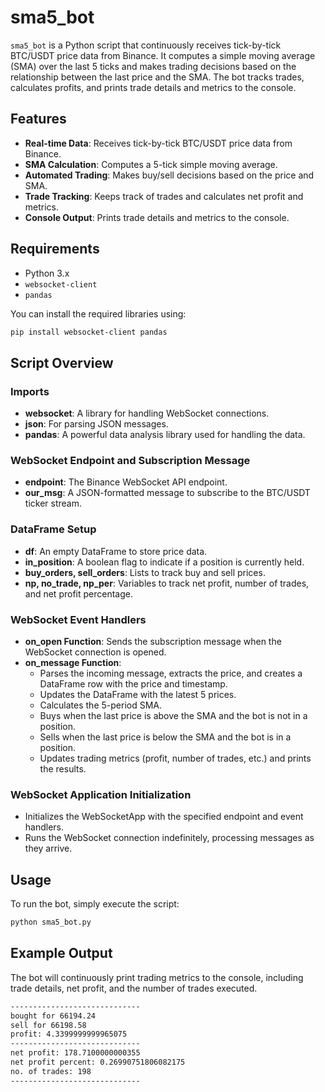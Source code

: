 

# sma5_bot

`sma5_bot` is a Python script that continuously receives tick-by-tick BTC/USDT price data from Binance. It computes a simple moving average (SMA) over the last 5 ticks and makes trading decisions based on the relationship between the last price and the SMA. The bot tracks trades, calculates profits, and prints trade details and metrics to the console.

## Features

- **Real-time Data**: Receives tick-by-tick BTC/USDT price data from Binance.
- **SMA Calculation**: Computes a 5-tick simple moving average.
- **Automated Trading**: Makes buy/sell decisions based on the price and SMA.
- **Trade Tracking**: Keeps track of trades and calculates net profit and metrics.
- **Console Output**: Prints trade details and metrics to the console.

## Requirements

- Python 3.x
- `websocket-client`
- `pandas`

You can install the required libraries using:
```sh
pip install websocket-client pandas
```

## Script Overview

### Imports

- **websocket**: A library for handling WebSocket connections.
- **json**: For parsing JSON messages.
- **pandas**: A powerful data analysis library used for handling the data.

### WebSocket Endpoint and Subscription Message

- **endpoint**: The Binance WebSocket API endpoint.
- **our_msg**: A JSON-formatted message to subscribe to the BTC/USDT ticker stream.

### DataFrame Setup

- **df**: An empty DataFrame to store price data.
- **in_position**: A boolean flag to indicate if a position is currently held.
- **buy_orders, sell_orders**: Lists to track buy and sell prices.
- **np, no_trade, np_per**: Variables to track net profit, number of trades, and net profit percentage.

### WebSocket Event Handlers

- **on_open Function**: Sends the subscription message when the WebSocket connection is opened.
- **on_message Function**:
  - Parses the incoming message, extracts the price, and creates a DataFrame row with the price and timestamp.
  - Updates the DataFrame with the latest 5 prices.
  - Calculates the 5-period SMA.
  - Buys when the last price is above the SMA and the bot is not in a position.
  - Sells when the last price is below the SMA and the bot is in a position.
  - Updates trading metrics (profit, number of trades, etc.) and prints the results.

### WebSocket Application Initialization

- Initializes the WebSocketApp with the specified endpoint and event handlers.
- Runs the WebSocket connection indefinitely, processing messages as they arrive.

## Usage

To run the bot, simply execute the script:
```sh
python sma5_bot.py
```

## Example Output

The bot will continuously print trading metrics to the console, including trade details, net profit, and the number of trades executed.
```sh
-----------------------------
bought for 66194.24
sell for 66198.58
profit: 4.3399999999965075
-----------------------------
net profit: 178.7100000000355
net profit percent: 0.26990751806082175
no. of trades: 198
-----------------------------
```
